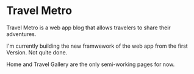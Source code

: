 
Travel Metro
=========

Travel Metro is a web app blog that allows travelers to share their adventures.

I'm currently building the new framwework of the web app from the first Version. Not quite done.

Home and Travel Gallery are the only semi-working pages for now.